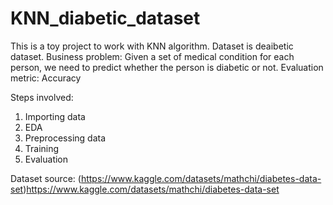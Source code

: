 # KNN_diabetic_dataset
This is a toy project to work with KNN algorithm. Dataset is deaibetic dataset.
Business problem: Given a set of medical condition for each person, we need to predict whether the person is diabetic or not. 
Evaluation metric: Accuracy

Steps involved:
1. Importing data
2. EDA
3. Preprocessing data
4. Training
5. Evaluation

Dataset source: (https://www.kaggle.com/datasets/mathchi/diabetes-data-set)https://www.kaggle.com/datasets/mathchi/diabetes-data-set

